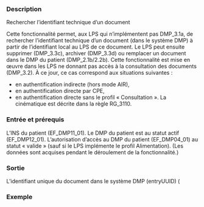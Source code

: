 
### Description 
Rechercher l’identifiant technique d’un document

Cette fonctionnalité permet, aux LPS qui n’implémentent pas DMP_3.1a, de rechercher
l’identifiant technique d’un document (dans le système DMP) à partir de l’identifiant local
au LPS de ce document.
Le LPS peut ensuite supprimer (DMP_3.3c), archiver (DMP_3.3d) ou remplacer un
document dans le DMP du patient (DMP_2.1b/2.2b).
Cette fonctionnalité est mise en œuvre dans les LPS ne donnant pas accès à la
consultation des documents (DMP_3.2). À ce jour, ce cas correspond aux situations
suivantes :
- en authentification indirecte (hors mode AIR),
- en authentification directe par CPE,
- en authentification directe sans le profil « Consultation ».
La cinématique est décrite dans la règle RG_3110.


### Entrée et prérequis
L’INS du patient (EF_DMP11_01).
Le DMP du patient est au statut actif (EF_DMP12_01).
L’autorisation d’accès au DMP du patient (EF_DMP04_01) au statut « valide » (sauf si le
LPS implémente le profil Alimentation).
(Les données sont acquises pendant le déroulement de la fonctionnalité.)

### Sortie
L’identifiant unique du document dans le système DMP (entryUUID) (
### Exemple